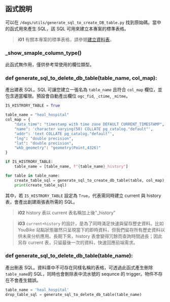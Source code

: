 ## 函式說明

可以在 `/dags/utils/generate_sql_to_create_DB_table.py` 找到原始碼。當中的函式用來產生 SQL，該 SQL 可用來建立本專案的標準表格。

> **i01**
> 有關本專案的標準表格，請參閱[建立資料表](/data-end/dag-table)。

### \_show_smaple_column_type()

此函式無作用，僅供參考常使用的欄位類型。

### def generate_sql_to_delete_db_table(table_name, col_map):

產出建表 SQL。SQL 可讓您建立一張名為 `table_name` 且符合 `col_map` 欄位，並包含適當權限。預設會自動產出欄位 `ogc_fid`, `_ctime`, `_mitme`。

```python
IS_HISTRORY_TABLE = True

table_name = "heal_hospital"
col_map = {
    "data_time": "timestamp with time zone DEFAULT CURRENT_TIMESTAMP",
    "name": 'character varying(50) COLLATE pg_catalog."default"',
    "addr": 'text COLLATE pg_catalog."default"',
    "lng": "double precision",
    "lat": "double precision",
    "wkb_geometry": "geometry(Point,4326)"
}

if IS_HISTRORY_TABLE:
    table_name = [table_name, f"{table_name}_history"]

for table in table_name:
    create_table_sql = generate_sql_to_create_db_table(table, col_map)
    print(create_table_sql)
```

其中，若 `IS_HISTRORY_TABLE` 設定為 `True`，代表需同時建立 current 與 history 表，會產出創建兩張表所需的 SQL。

> **i02**
> history 表以 current 表名稱加上後"\_history"

> **i03**
> `current+history` 的設計，是為了同時滿足快速與留存歷史資料。比如 YouBike 站點狀態雖然只呈現當下的即時資料，但我們留存所有歷史資料以供未來分析應用。長期下來，history 表會變得冗餘而查詢時間過長；因此另存 current 表，只留最後一次的資料，快速回應前端需求。


### def generate_sql_to_delete_db_table(table_name):

產出刪表 SQL。資料庫中不可存在同樣名稱的表格，可透過此函式產生刪除`table_name`的 SQL，同時也會刪除表中流水號的 sequnce 的 trigger。物件不存在不會產生錯誤。

```python
table_name = 'heal_hospital'
drop_table_sql = generate_sql_to_delete_db_table(table_name)
```
